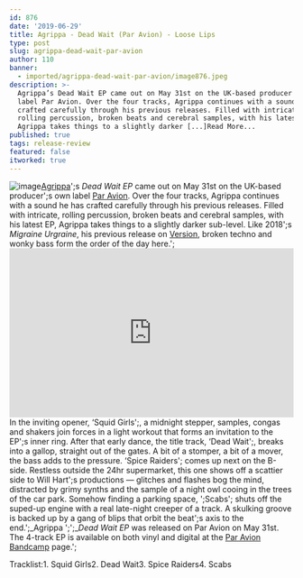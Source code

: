 ```yaml
---
id: 876
date: '2019-06-29'
title: Agrippa - Dead Wait (Par Avion) - Loose Lips
type: post
slug: agrippa-dead-wait-par-avion
author: 110
banner:
  - imported/agrippa-dead-wait-par-avion/image876.jpeg
description: >-
  Agrippa’s Dead Wait EP came out on May 31st on the UK-based producer's own
  label Par Avion. Over the four tracks, Agrippa continues with a sound he has
  crafted carefully through his previous releases. Filled with intricate,
  rolling percussion, broken beats and cerebral samples, with his latest EP,
  Agrippa takes things to a slightly darker [...]Read More...
published: true
tags: release-review
featured: false
itworked: true
---
```

![image](../imported/agrippa-dead-wait-par-avion/image876.jpeg)[Agrippa](https://www.residentadvisor.net/dj/agrippa)';s _Dead Wait EP_ came out on May 31st on the UK-based producer';s own label [Par Avion](https://paravionrecordings.bandcamp.com). Over the four tracks, Agrippa continues with a sound he has crafted carefully through his previous releases. Filled with intricate, rolling percussion, broken beats and cerebral samples, with his latest EP, Agrippa takes things to a slightly darker sub-level. Like 2018';s _Migraine Urgraine_, his previous release on [Version](https://version111a.bandcamp.com/), broken techno and wonky bass form the order of the day here.';<iframe width='100%' height='300' scrolling='no' frameborder='no' allow='autoplay' src='https://bandcamp.com/EmbeddedPlayer/album=1017290302/size=large/bgcol=ffffff/linkcol=0687f5/tracklist=false/artwork=small/transparent=true/'></iframe>In the inviting opener, ‘Squid Girls';, a midnight stepper, samples, congas and shakers join forces in a light workout that forms an invitation to the EP';s inner ring. After that early dance, the title track, ‘Dead Wait';, breaks into a gallop, straight out of the gates. A bit of a stomper, a bit of a mover, the bass adds to the pressure. ‘Spice Raiders'; comes up next on the B-side. Restless outside the 24hr supermarket, this one shows off a scattier side to Will Hart';s productions — glitches and flashes bog the mind, distracted by grimy synths and the sample of a night owl cooing in the trees of the car park. Somehow finding a parking space, ';Scabs'; shuts off the suped-up engine with a real late-night creeper of a track. A skulking groove is backed up by a gang of blips that orbit the beat';s axis to the end.';_Agrippa ';';__Dead Wait EP_ was released on Par Avion on May 31st. The 4-track EP is available on both vinyl and digital at the [Par Avion Bandcamp](https://paravionrecordings.bandcamp.com/album/dead-wait-ep) page.';

Tracklist:1\. Squid Girls2\. Dead Wait3\. Spice Raiders4\. Scabs